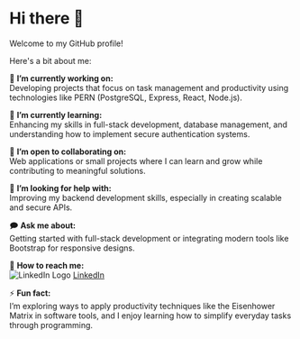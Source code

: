 # Hi there 👋  
Welcome to my GitHub profile!

Here's a bit about me:

🔧 **I’m currently working on:**  
Developing projects that focus on task management and productivity using technologies like PERN (PostgreSQL, Express, React, Node.js).

🌱 **I’m currently learning:**  
Enhancing my skills in full-stack development, database management, and understanding how to implement secure authentication systems.

💯 **I’m open to collaborating on:**  
Web applications or small projects where I can learn and grow while contributing to meaningful solutions.

🤔 **I’m looking for help with:**  
Improving my backend development skills, especially in creating scalable and secure APIs.

🗩️ **Ask me about:**  
Getting started with full-stack development or integrating modern tools like Bootstrap for responsive designs.

📨 **How to reach me:**  
![LinkedIn Logo](https://upload.wikimedia.org/wikipedia/commons/c/ca/LinkedIn_logo_initials.png) [LinkedIn](https://linkedin.com/in/marcinplath)

⚡ **Fun fact:**  
I’m exploring ways to apply productivity techniques like the Eisenhower Matrix in software tools, and I enjoy learning how to simplify everyday tasks through programming.
